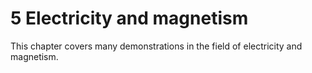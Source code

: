# 5 Electricity and magnetism


This chapter covers many demonstrations in the field of electricity and magnetism.
```{tableofcontents}
```
